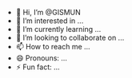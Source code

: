 - 👋 Hi, I’m @GISMUN
- 👀 I’m interested in ...
- 🌱 I’m currently learning ...
- 💞️ I’m looking to collaborate on ...
- 📫 How to reach me ...
- 😄 Pronouns: ...
- ⚡ Fun fact: ...

<!---
GISMUN/GISMUN is a ✨ special ✨ repository because its `README.md` (this file) appears on your GitHub profile.
You can click the Preview link to take a look at your changes.
--->
